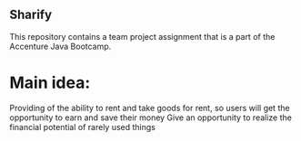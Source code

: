## Sharify

This repository contains a team project assignment that is a part of the Accenture Java Bootcamp.

#  Main idea:
Providing of the ability to rent and take goods for rent, so users will get the opportunity to earn and save their money
Give an opportunity to realize the financial potential of rarely used things
